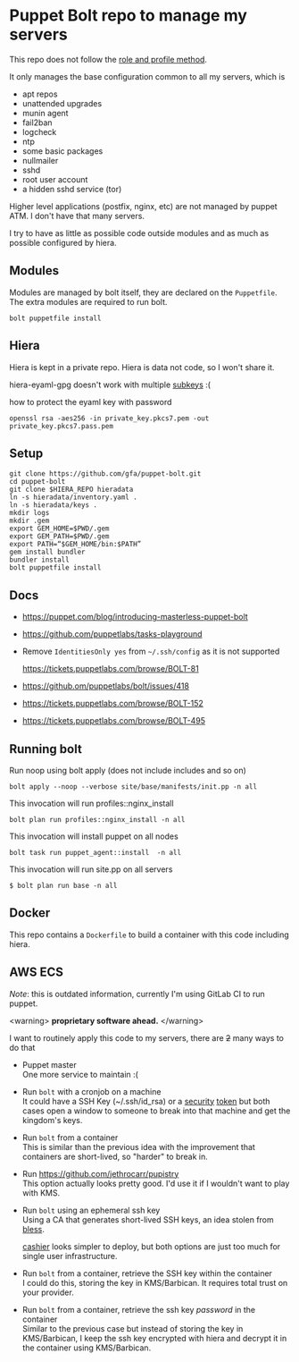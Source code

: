 Puppet Bolt repo to manage my servers
=====================================

This repo does not follow the [role and profile method](https://puppet.com/docs/pe/2018.1/the_roles_and_profiles_method.html).

It only manages the base configuration common to
all my servers, which is

- apt repos
- unattended upgrades
- munin agent
- fail2ban
- logcheck
- ntp
- some basic packages
- nullmailer
- sshd
- root user account
- a hidden sshd service (tor)

Higher level applications (postfix, nginx, etc) are not managed by puppet ATM.
I don't have that many servers.

I try to have as little as possible code outside modules and as much as possible configured by hiera.

Modules
-------

Modules are managed by bolt itself, they are declared on the `Puppetfile`.
The extra modules are required to run bolt.

```shell
bolt puppetfile install
```

Hiera
-----

Hiera is kept in a private repo. Hiera is data not code, so I won't share it.

hiera-eyaml-gpg doesn't work with multiple [subkeys](https://github.com/voxpupuli/hiera-eyaml-gpg/issues/6) :(

how to protect the eyaml key with password

```shell
openssl rsa -aes256 -in private_key.pkcs7.pem -out private_key.pkcs7.pass.pem
```

Setup
-----

```shell
git clone https://github.com/gfa/puppet-bolt.git
cd puppet-bolt
git clone $HIERA_REPO hieradata
ln -s hieradata/inventory.yaml .
ln -s hieradata/keys .
mkdir logs
mkdir .gem
export GEM_HOME=$PWD/.gem
export GEM_PATH=$PWD/.gem
export PATH=“$GEM_HOME/bin:$PATH”
gem install bundler
bundler install
bolt puppetfile install
```


Docs
-----

- https://puppet.com/blog/introducing-masterless-puppet-bolt
- https://github.com/puppetlabs/tasks-playground
- Remove `IdentitiesOnly yes` from `~/.ssh/config` as it is not supported

  https://tickets.puppetlabs.com/browse/BOLT-81
- https://github.om/puppetlabs/bolt/issues/418
- https://tickets.puppetlabs.com/browse/BOLT-152
- https://tickets.puppetlabs.com/browse/BOLT-495


Running bolt
------------

Run noop using bolt apply (does not include includes and so on)

```shell
bolt apply --noop --verbose site/base/manifests/init.pp -n all
```

This invocation will run profiles::nginx_install

```shell
bolt plan run profiles::nginx_install -n all
```
This invocation will install puppet on all nodes

```shell
bolt task run puppet_agent::install  -n all
```

This invocation will run site.pp on all servers

```shell
$ bolt plan run base -n all
```

Docker
------

This repo contains a `Dockerfile` to build a container with this code including hiera.


AWS ECS 
-------

*Note*: this is outdated information, currently I'm using GitLab CI to run puppet.

&lt;warning&gt; **proprietary software ahead.** &lt;/warning&gt;

I want to routinely apply this code to my servers, there are ~~2~~ many ways to do that


- Puppet master  
  One more service to maintain :(

- Run `bolt` with a cronjob on a machine  
  It could have a SSH Key (~/.ssh/id_rsa) or a [security](https://www.nitrokey.com/) [token](https://www.yubico.com/)
  but both cases open a window to someone to break into that machine and get the kingdom's keys.

- Run `bolt` from a container  
  This is similar than the previous idea with the improvement that containers are short-lived, so
  "harder" to break in.

- Run https://github.com/jethrocarr/pupistry  
  This option actually looks pretty good. I'd use it if I wouldn't want to play with KMS.

- Run `bolt` using an ephemeral ssh key  
  Using a CA that generates short-lived SSH keys, an idea stolen from [bless](https://github.com/Netflix/bless).

  [cashier](https://github.com/nsheridan/cashier) looks simpler to deploy, but both options are just too much
  for single user infrastructure.


- Run `bolt` from a container, retrieve the SSH key within the container  
  I could do this, storing the key in KMS/Barbican. It requires total trust on your provider.

- Run `bolt` from a container, retrieve the ssh key *password* in the container  
  Similar to the previous case but instead of storing the key in KMS/Barbican, I keep the ssh key encrypted with hiera and decrypt it
  in the container using KMS/Barbican.
